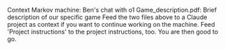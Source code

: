 Context Markov machine: Ben's chat with o1
Game_description.pdf: Brief description of our specific game
Feed the two files above to a Claude project as context if you want to continue working on the machine. Feed 'Project instructions' to the project instructions, too. You are then good to go.

